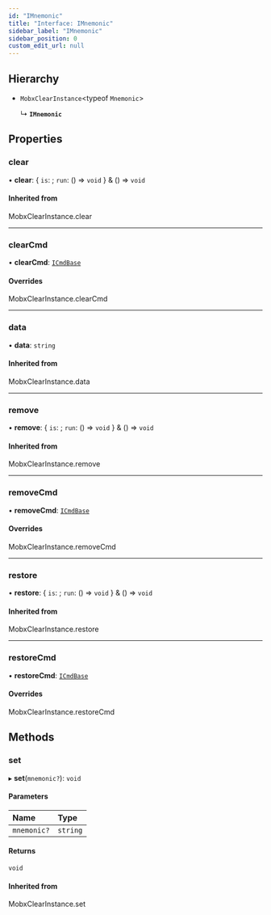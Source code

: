 ```yaml
---
id: "IMnemonic"
title: "Interface: IMnemonic"
sidebar_label: "IMnemonic"
sidebar_position: 0
custom_edit_url: null
---
```


## Hierarchy

- `MobxClearInstance`<typeof `Mnemonic`\>

  ↳ **`IMnemonic`**

## Properties

### clear

• **clear**: { `is`:  ; `run`: () => `void`  } & () => `void`

#### Inherited from

MobxClearInstance.clear

___

### clearCmd

• **clearCmd**: [`ICmdBase`](IBase)

#### Overrides

MobxClearInstance.clearCmd

___

### data

• **data**: `string`

#### Inherited from

MobxClearInstance.data

___

### remove

• **remove**: { `is`:  ; `run`: () => `void`  } & () => `void`

#### Inherited from

MobxClearInstance.remove

___

### removeCmd

• **removeCmd**: [`ICmdBase`](IBase)

#### Overrides

MobxClearInstance.removeCmd

___

### restore

• **restore**: { `is`:  ; `run`: () => `void`  } & () => `void`

#### Inherited from

MobxClearInstance.restore

___

### restoreCmd

• **restoreCmd**: [`ICmdBase`](IBase)

#### Overrides

MobxClearInstance.restoreCmd

## Methods

### set

▸ **set**(`mnemonic?`): `void`

#### Parameters

| Name | Type |
| :------ | :------ |
| `mnemonic?` | `string` |

#### Returns

`void`

#### Inherited from

MobxClearInstance.set
